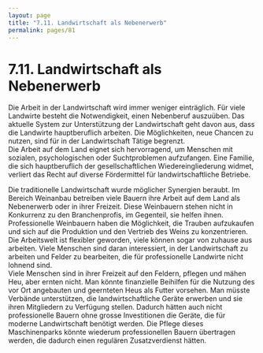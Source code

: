```yaml
---
layout: page
title: "7.11. Landwirtschaft als Nebenerwerb"
permalink: pages/81
---
```


# 7.11\. Landwirtschaft als Nebenerwerb

Die Arbeit in der Landwirtschaft wird immer weniger einträglich. Für viele Landwirte besteht die Notwendigkeit, einen Nebenberuf auszuüben. Das aktuelle System zur Unterstützung der Landwirtschaft geht davon aus, dass die Landwirte hauptberuflich arbeiten. Die Möglichkeiten, neue Chancen zu nutzen, sind für in der Landwirtschaft Tätige begrenzt.  
 Die Arbeit auf dem Land eignet sich hervorragend, um Menschen mit sozialen, psychologischen oder Suchtproblemen aufzufangen. Eine Familie, die sich hauptberuflich der gesellschaftlichen Wiedereingliederung widmet, verliert das Recht auf diverse Fördermittel für landwirtschaftliche Betriebe.

Die traditionelle Landwirtschaft wurde möglicher Synergien beraubt. Im Bereich Weinanbau betreiben viele Bauern ihre Arbeit auf dem Land als Nebenerwerb oder in ihrer Freizeit. Diese Weinbauern stehen nicht in Konkurrenz zu den Branchenprofis, im Gegenteil, sie helfen ihnen. Professionelle Weinbauern haben die Möglichkeit, die Trauben aufzukaufen und sich auf die Produktion und den Vertrieb des Weins zu konzentrieren.  
 Die Arbeitswelt ist flexibler geworden, viele können sogar von zuhause aus arbeiten. Viele Menschen sind daran interessiert, in der Landwirtschaft zu arbeiten und Felder zu bearbeiten, die für professionelle Landwirte nicht lohnend sind.  
 Viele Menschen sind in ihrer Freizeit auf den Feldern, pflegen und mähen Heu, aber ernten nicht. Man könnte finanzielle Beihilfen für die Nutzung des vor Ort angebauten und geernteten Heus als Futter vorsehen. Man müsste Verbände unterstützen, die landwirtschaftliche Geräte erwerben und sie ihren Mitgliedern zu Verfügung stellen. Dadurch hätten auch nicht professionelle Bauern ohne grosse Investitionen die Geräte, die für moderne Landwirtschaft benötigt werden. Die Pflege dieses Maschinenparks könnte wiederum professionellen Bauern übertragen werden, die dadurch einen regulären Zusatzverdienst hätten.

